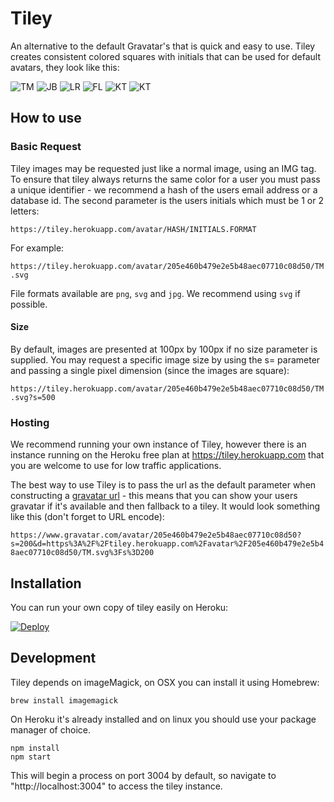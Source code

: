 # Tiley

An alternative to the default Gravatar's that is quick and easy to use. Tiley creates consistent colored squares with initials that can be used for default avatars, they look like this:

![TM](https://tiley.herokuapp.com/avatar/123/TM.svg)
![JB](https://tiley.herokuapp.com/avatar/456/JB.svg)
![LR](https://tiley.herokuapp.com/avatar/789/LR.svg)
![FL](https://tiley.herokuapp.com/avatar/000/FL.svg)
![KT](https://tiley.herokuapp.com/avatar/999/KT.svg)
![KT](https://tiley.herokuapp.com/avatar/073/VB.svg)


## How to use

### Basic Request

Tiley images may be requested just like a normal image, using an IMG tag. To ensure that tiley always returns the same color for a user you must pass a unique identifier - we recommend a hash of the users email address or a database id. The second parameter is the users initials which must be 1 or 2 letters:

`https://tiley.herokuapp.com/avatar/HASH/INITIALS.FORMAT`

For example:

`https://tiley.herokuapp.com/avatar/205e460b479e2e5b48aec07710c08d50/TM.svg`

File formats available are `png`, `svg` and `jpg`. We recommend using `svg` if possible.

#### Size

By default, images are presented at 100px by 100px if no size parameter is supplied. You may request a specific image size by using the s= parameter and passing a single pixel dimension (since the images are square):

`https://tiley.herokuapp.com/avatar/205e460b479e2e5b48aec07710c08d50/TM.svg?s=500`


### Hosting

We recommend running your own instance of Tiley, however there is an instance running on the Heroku free plan at https://tiley.herokuapp.com that you are welcome to use for low traffic applications. 

The best way to use Tiley is to pass the url as the default parameter when constructing a [gravatar url](https://en.gravatar.com/site/implement/images/) - this means that you can show your users gravatar if it's available and then fallback to a tiley. It would look something like this (don't forget to URL encode):

`https://www.gravatar.com/avatar/205e460b479e2e5b48aec07710c08d50?s=200&d=https%3A%2F%2Ftiley.herokuapp.com%2Favatar%2F205e460b479e2e5b48aec07710c08d50/TM.svg%3Fs%3D200`


## Installation

You can run your own copy of tiley easily on Heroku:

[![Deploy](https://www.herokucdn.com/deploy/button.svg)](https://heroku.com/deploy?template=https://github.com/tommoor/tiley)


## Development

Tiley depends on imageMagick, on OSX you can install it using Homebrew:

```
brew install imagemagick
```

On Heroku it's already installed and on linux you should use your package manager of choice.

```
npm install
npm start
```

This will begin a process on port 3004 by default, so navigate to "http://localhost:3004" to access the tiley instance.
